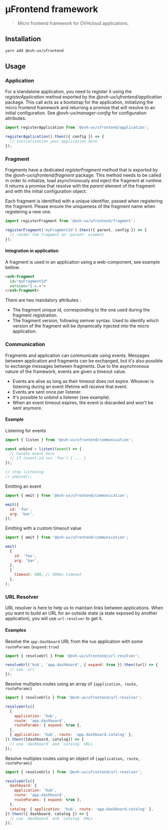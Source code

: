 # µFrontend framework

> Micro frontend framework for OVHcloud applications.

## Installation

```sh
yarn add @ovh-ux/ufrontend
```

## Usage

### Application

For a standalone application, you need to register it using the *registerApplication*
method exported by the *@ovh-ux/ufrontend/application* package. This call acts as a bootstrap
for the application, initializing the micro frontend framework and returning a promise
that will resolve to an initial configuration. See *@ovh-ux/manager-config* for configuration
attributes.

```js
import registerApplication from '@ovh-ux/ufrontend/application';

registerApplication().then(({ config }) => {
  // initialization your application here
});
```

### Fragment

Fragments have a dedicated *registerFragment* method that is exported by the *@ovh-ux/ufrontend/fragment*
package. This method needs to be called in order to initialize, load asynchronously and inject the
fragment at runtime. It returns a promise that resolve with the *parent* element of the fragment and with
the initial configuration object.

Each fragment is identified with a unique identifier, passed when registering the fragment. Please ensure
the uniqueness of the fragment name when registering a new one.


```js
import registerFragment from '@ovh-ux/ufrontend/fragment';

registerFragment('myFragmentId').then(({ parent, config }) => {
  // render the fragment on 'parent' element
});
```

#### Integration in application

A fragment is used in an application using a web-component, see example bellow.

```html
<ovh-fragment
  id="myFragmentId"
  version="1.x.x">
</ovh-fragment>
```

There are two mandatory attributes :
* The fragment unique id, corresponding to the one used during the fragment registration.
* The fragment version, following semver syntax. Used to identify which version of the fragment will be dynamically injected into the micro application.

### Communication

Fragments and application can communicate using events. Messages between application and fragments can be exchanged,
but it's also possible to exchange messages between fragments.
Due to the asynchronous nature of the framework, events are given a timeout value.

* Events are alive as long as their timeout does not expire. Whoever is listening during
an event lifetime will receive that event.
* Events are sent once per listener.
* It's possible to unbind a listener (see example).
* When an event timeout expires, the event is discarded and won't be sent anymore.

#### Example

Listening for events

```js
import { listen } from '@ovh-ux/ufrontend/communication';

const unbind = listen((event) => {
  // handle event here
  // if (event.id === 'foo') { ... }
});

// stop listening
// unbind();
```

Emitting an event

```js
import { emit } from '@ovh-ux/ufrontend/communication';

emit({
  id: 'foo',
  arg: 'bar',
});
```

Emitting with a custom timeout value

```js
import { emit } from '@ovh-ux/ufrontend/communication';

emit(
  {
    id: 'foo',
    arg: 'bar',
  },
  {
    timeout: 500, // 500ms timeout
  },
);
```

### URL Resolver

URL resolver is here to help us to maintain links between applications.
When you want to build an URL for an outside state (a state exposed by another application), you will use `url-resolver` to get it.


#### Examples

Resolve the `app.dashboard` URL from the `hub` application with some `routeParams` (`expand:true`)

```js
import { resolveUrl } from '@ovh-ux/ufrontend/url-resolver';

resolveUrl('hub', 'app.dashboard', { expand: true }).then((url) => {
  // use `url`
});
```


Resolve multiples routes using an array of `{application, route, routeParams}`

```js
import { resolveUrls } from '@ovh-ux/ufrontend/url-resolver';

resolveUrls([
  {
    application: 'hub',
    route: 'app.dashboard',
    routeParams: { expand: true },
  },
  { application: 'hub', route: 'app.dashboard.catalog' },
]).then(([dashboard, catalog]) => {
  // use `dashboard` and `catalog` URLs
});
```

Resolve multiples routes using an object of `{application, route, routeParams}`

```js
import { resolveUrls } from '@ovh-ux/ufrontend/url-resolver';

resolveUrls({
  dashboard: {
    application: 'hub',
    route: 'app.dashboard',
    routeParams: { expand: true },
  },
  catalog: { application: 'hub', route: 'app.dashboard.catalog' },
}).then(({ dashboard, catalog }) => {
  // use `dashboard` and `catalog` URLs
});
```

